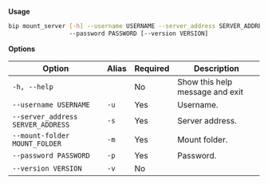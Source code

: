 __Usage__

```bash
bip mount_server [-h] --username USERNAME --server_address SERVER_ADDRESS --mount-folder MOUNT_FOLDER
                 --password PASSWORD [--version VERSION]
```

__Options__

| Option                              | Alias | Required | Description                      |
|-------------------------------------|-------|----------|----------------------------------|
| `-h, --help`                        |       | No       | Show this help message and exit |
| `--username USERNAME`               | `-u`  | Yes      | Username.                        |
| `--server_address SERVER_ADDRESS`   | `-s`  | Yes      | Server address.                  |
| `--mount-folder MOUNT_FOLDER`       | `-m`  | Yes      | Mount folder.                    |
| `--password PASSWORD`               | `-p`  | Yes      | Password.                        |
| `--version VERSION`                 | `-v`  | No